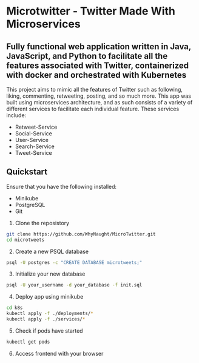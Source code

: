 # Microtwitter - Twitter Made With Microservices 

## Fully functional web application written in Java, JavaScript, and Python to facilitate all the features associated with Twitter, containerized with docker and orchestrated with Kubernetes

This project aims to mimic all the features of Twitter such as following, liking, commenting, retweeting, posting, and so much more. This app was built using microservices architecture, and as such consists of a variety of different services to facilitate each individual feature. These services include:
* Retweet-Service
* Social-Service
* User-Service 
* Search-Service 
* Tweet-Service 

## Quickstart

Ensure that you have the following installed:
* Minikube 
* PostgreSQL
* Git 

1. Clone the reposistory 
```sh
git clone https://github.com/WhyNaught/MicroTwitter.git
cd microtweets 
```

2. Create a new PSQL database
```sh
psql -U postgres -c "CREATE DATABASE microtweets;"
```

3. Initialize your new database 
```sh
psql -U your_username -d your_database -f init.sql
```

4. Deploy app using minikube 
```sh
cd k8s 
kubectl apply -f ./deployments/*
kubectl apply -f ./services/*
```

5. Check if pods have started 
```sh
kubectl get pods 
```

6. Access frontend with your browser 